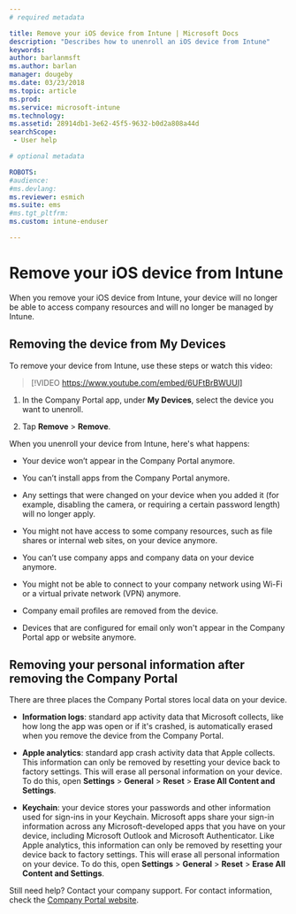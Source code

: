 ```yaml
---
# required metadata

title: Remove your iOS device from Intune | Microsoft Docs
description: "Describes how to unenroll an iOS device from Intune"
keywords:
author: barlanmsft
ms.author: barlan
manager: dougeby
ms.date: 03/23/2018
ms.topic: article
ms.prod:
ms.service: microsoft-intune
ms.technology:
ms.assetid: 28914db1-3e62-45f5-9632-b0d2a808a44d
searchScope:
 - User help

# optional metadata

ROBOTS:   
#audience:
#ms.devlang:
ms.reviewer: esmich
ms.suite: ems
#ms.tgt_pltfrm:
ms.custom: intune-enduser

---
```



# Remove your iOS device from Intune

When you remove your iOS device from Intune, your device will no longer be able to access company resources and will no longer be managed by Intune.

## Removing the device from My Devices

To remove your device from Intune, use these steps or watch this video:

> [!VIDEO https://www.youtube.com/embed/6UFtBrBWUUI]

1.  In the Company Portal app, under **My Devices**, select the device you want to unenroll.

2.  Tap  **Remove** > **Remove**.

  When you unenroll your device from Intune, here's what happens:

  -   Your device won’t appear in the Company Portal anymore.

  -   You can’t install apps from the Company Portal anymore.

  -   Any settings that were changed on your device when you added it (for example, disabling the camera, or requiring a certain password length) will no longer apply.

  -   You might not have access to some company resources, such as file shares or internal web sites, on your device anymore.

  -   You can’t use company apps and company data on your device anymore.

  -   You might not be able to connect to your company network using Wi-Fi or a virtual private network (VPN) anymore.

  -   Company email profiles are removed from the device.

  -   Devices that are configured for email only won't appear in the Company Portal app or website anymore.

## Removing your personal information after removing the Company Portal

There are three places the Company Portal stores local data on your device.

-	**Information logs**: standard app activity data that Microsoft collects, like how long the app was open or if it's crashed, is automatically erased when you remove the device from the Company Portal.

-	**Apple analytics**: standard app crash activity data that Apple collects. This information can only be removed by resetting your device back to factory settings. This will erase all personal information on your device. To do this, open **Settings** > **General** > **Reset** > **Erase All Content and Settings**.

-	**Keychain**: your device stores your passwords and other information used for sign-ins in your Keychain. Microsoft apps share your sign-in information across any Microsoft-developed apps that you have on your device, including Microsoft Outlook and Microsoft Authenticator. Like Apple analytics, this information can only be removed by resetting your device back to factory settings. This will erase all personal information on your device. To do this, open **Settings** > **General** > **Reset** > **Erase All Content and Settings**.


Still need help? Contact your company support. For contact information, check the [Company Portal website](https://portal.manage.microsoft.com#HelpDeskDialog).
